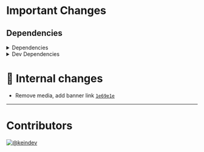 # Important Changes

## Dependencies

<details>
<summary>Dependencies</summary>

- Changed **[gh-gql](https://www.npmjs.com/package/gh-gql)** from `^4.0.0` to `^4.0.1`
- Changed **[package-json-helper](https://www.npmjs.com/package/package-json-helper)** from `^4.0.5` to `^4.0.6`
- Changed **[string-lookup-manager](https://www.npmjs.com/package/string-lookup-manager)** from `^3.0.7` to `^3.0.8`
- Bumped **[cosmiconfig](https://www.npmjs.com/package/cosmiconfig)** from `^7.1.0` to `^8.0.0`

</details>

<details>
<summary>Dev Dependencies</summary>

- Changed **[@tagproject/docs-shared-config](https://www.npmjs.com/package/@tagproject/docs-shared-config)** from `^1.1.1` to `^1.1.2`
- Changed **[@tagproject/ts-package-shared-config](https://www.npmjs.com/package/@tagproject/ts-package-shared-config)** from `^10.0.1` to `^10.0.2`
- Changed **[@tagproject/vscode-shared-config](https://www.npmjs.com/package/@tagproject/vscode-shared-config)** from `^2.0.4` to `^2.0.5`
- Changed **[@typescript-eslint/eslint-plugin](https://www.npmjs.com/package/@typescript-eslint/eslint-plugin)** from `^5.43.0` to `^5.44.0`
- Changed **[@typescript-eslint/parser](https://www.npmjs.com/package/@typescript-eslint/parser)** from `^5.43.0` to `^5.44.0`
- Changed **[ghinfo](https://www.npmjs.com/package/ghinfo)** from `^3.0.7` to `^3.0.8`

</details>

# :memo: Internal changes

- Remove media, add banner link [`1e69e1e`](https://github.com/keindev/changelog-guru/commit/1e69e1e9f144d34c1ef4b86176ba76477da06b55)

---

# Contributors

[![@keindev](https://avatars.githubusercontent.com/u/4527292?v=4&s=40)](https://github.com/keindev)
